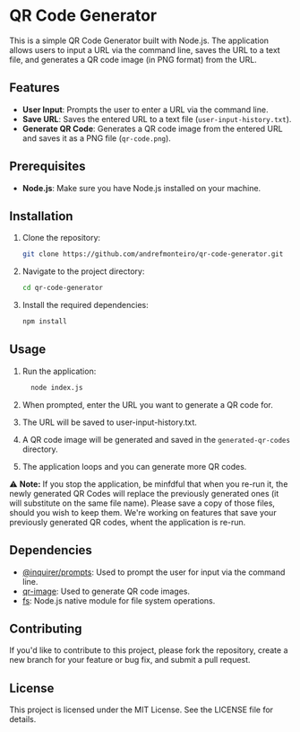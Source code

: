 # QR Code Generator

This is a simple QR Code Generator built with Node.js.
The application allows users to input a URL via the command line, saves the URL to a text file, and generates a QR code image (in PNG format) from the URL.

## Features

- **User Input**: Prompts the user to enter a URL via the command line.
- **Save URL**: Saves the entered URL to a text file (`user-input-history.txt`).
- **Generate QR Code**: Generates a QR code image from the entered URL and saves it as a PNG file (`qr-code.png`).

## Prerequisites

- **Node.js**: Make sure you have Node.js installed on your machine.

## Installation

1. Clone the repository:

    ```bash
    git clone https://github.com/andrefmonteiro/qr-code-generator.git
2. Navigate to the project directory:

   ```bash
   cd qr-code-generator
3. Install the required dependencies:

   ```bash
   npm install
## Usage
1. Run the application:

   ```bash
     node index.js
2. When prompted, enter the URL you want to generate a QR code for.

3. The URL will be saved to user-input-history.txt.

4. A QR code image will be generated and saved in the `generated-qr-codes` directory.

5. The application loops and you can generate more QR codes.

:warning: **Note:** If you stop the application, be minfdful that when you re-run it, the newly generated QR Codes will replace the previously generated ones (it will substitute on the same file name). Please save a copy of those files, should you wish to keep them. We're working on features that save your previously generated QR codes, whent the application is re-run.

## Dependencies
- [@inquirer/prompts](https://www.npmjs.com/package/inquirer): Used to prompt the user for input via the command line.
- [qr-image](https://www.npmjs.com/package/qr-image): Used to generate QR code images.
- [fs](https://nodejs.org/api/fs.html): Node.js native module for file system operations.

## Contributing
If you'd like to contribute to this project, please fork the repository, create a new branch for your feature or bug fix, and submit a pull request.

## License
This project is licensed under the MIT License. See the LICENSE file for details.